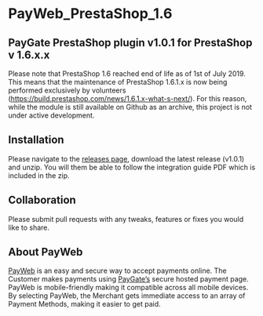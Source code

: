 # PayWeb_PrestaShop_1.6
## PayGate PrestaShop plugin v1.0.1 for PrestaShop v 1.6.x.x
Please note that PrestaShop 1.6 reached end of life as of 1st of July 2019. This means that the maintenance of PrestaShop 1.6.1.x is now being performed exclusively by volunteers (https://build.prestashop.com/news/1.6.1.x-what-s-next/). For this reason, while the module is still available on Github as an archive, this project is not under active development.

## Installation

Please navigate to the [releases page](https://github.com/PayGate/PayWeb_PrestaShop_1.6/releases), download the latest release (v1.0.1) and unzip. You will them be able to follow the integration guide PDF which is included in the zip.

## Collaboration

Please submit pull requests with any tweaks, features or fixes you would like to share.

## About PayWeb

[PayWeb](https://www.paygate.co.za/paygate-products/payweb/) is an easy and secure way to accept payments online. The Customer makes payments using [PayGate’s](https://www.paygate.co.za/) secure hosted payment page. PayWeb is mobile-friendly making it compatible across all mobile devices. By selecting PayWeb, the Merchant gets immediate access to an array of Payment Methods, making it easier to get paid.
